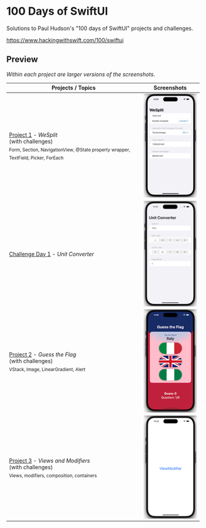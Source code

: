 # 100 Days of SwiftUI

Solutions to Paul Hudson's "100 days of SwiftUI" projects and challenges.

https://www.hackingwithswift.com/100/swiftui

## Preview

*Within each project are larger versions of the screenshots.*

Projects / Topics                                                                                                                                                            | Screenshots
---                                                                                                                                                                          |---
[Project 1](WeSplit) - *WeSplit* <br/>(with challenges)                                         <br/><sub> Form, Section, NavigationView, @State property wrapper, TextField, Picker, ForEach </sub> | ![screen1](WeSplit/Screenshots/WeSplit_small.jpeg) |
[Challenge Day 1](UnitConverter) - *Unit Converter*  | ![screen1](UnitConverter/Screenshots/UnitConverter_small.png)  |
[Project 2](GuessTheFlag) - *Guess the Flag* <br/>(with challenges)                                         <br/><sub> VStack, Image, LinearGradient, Alert </sub> | ![screen1](GuessTheFlag/Screenshots/GuessTheFlag_small.png) |
[Project 3](ViewsAndModifiers) - *Views and Modifiers* <br/>(with challenges)                                         <br/><sub> Views, modifiers, composition, containers </sub> | ![screen1](ViewsAndModifiers/Challenge3/Screenshots/ViewModifier_small.png) |
